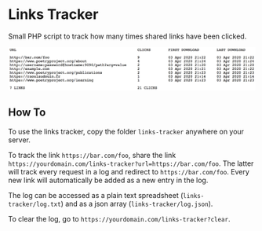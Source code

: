 # Links Tracker

Small PHP script to track how many times shared links have been clicked.

![Links Tracker Log](links-tracker-log.jpg)

## How To

To use the links tracker, copy the folder `links-tracker` anywhere on your server.

To track the link `https://bar.com/foo`, share the link `https://yourdomain.com/links-tracker?url=https://bar.com/foo`. The latter will track every request in a log and redirect to `https://bar.com/foo`. Every new link will automatically be added as a new entry in the log.

The log can be accessed as a plain text spreadsheet (`links-tracker/log.txt`) and as a json array (`links-tracker/log.json`).

To clear the log, go to `https://yourdomain.com/links-tracker?clear`.